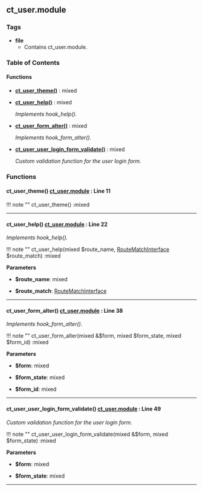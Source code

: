 


## ct_user.module






### Tags

- **file**
  - Contains ct_user.module.






### Table of Contents











#### Functions
- **[ct_user_theme()](../namespaces/default.md#ct_user_theme)**
           : mixed

- **[ct_user_help()](../namespaces/default.md#ct_user_help)**
           : mixed

  *Implements hook_help().*

- **[ct_user_form_alter()](../namespaces/default.md#ct_user_form_alter)**
           : mixed

  *Implements hook_form_alter().*

- **[ct_user_user_login_form_validate()](../namespaces/default.md#ct_user_user_login_form_validate)**
           : mixed

  *Custom validation function for the user login form.*







### Functions

<a name="ct_user_theme"></a>
#### ct_user_theme() [ct_user.module](../files/web-modules-custom-ct-user-ct-user.md) : Line 11




!!! note ""
    ct_user_theme() :mixed







---
<a name="ct_user_help"></a>
#### ct_user_help() [ct_user.module](../files/web-modules-custom-ct-user-ct-user.md) : Line 22


*Implements hook_help().*


!!! note ""
    ct_user_help(mixed $route_name, [RouteMatchInterface](# "\Drupal\Core\Routing\RouteMatchInterface") $route_match) :mixed


**Parameters**

- **$route_name**: mixed
    
- **$route_match**: [RouteMatchInterface](# "\Drupal\Core\Routing\RouteMatchInterface")
    





---
<a name="ct_user_form_alter"></a>
#### ct_user_form_alter() [ct_user.module](../files/web-modules-custom-ct-user-ct-user.md) : Line 38


*Implements hook_form_alter().*


!!! note ""
    ct_user_form_alter(mixed  &$form, mixed $form_state, mixed $form_id) :mixed


**Parameters**

- **$form**: mixed
    
- **$form_state**: mixed
    
- **$form_id**: mixed
    





---
<a name="ct_user_user_login_form_validate"></a>
#### ct_user_user_login_form_validate() [ct_user.module](../files/web-modules-custom-ct-user-ct-user.md) : Line 49


*Custom validation function for the user login form.*


!!! note ""
    ct_user_user_login_form_validate(mixed  &$form, mixed $form_state) :mixed


**Parameters**

- **$form**: mixed
    
- **$form_state**: mixed
    





---

